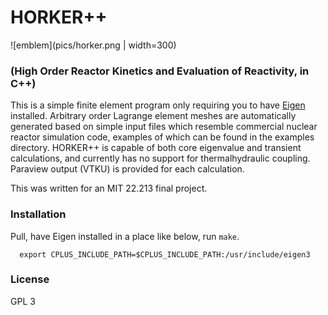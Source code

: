 # HORKER++
![emblem](pics/horker.png | width=300)
### (High Order Reactor Kinetics and Evaluation of Reactivity, in C++)

This is a simple finite element program only requiring you to have [Eigen](eigen.tuxfamily.org) installed.
Arbitrary order Lagrange element meshes are automatically generated based on simple input files which
resemble commercial nuclear reactor simulation code, examples of which can be found in the examples
directory. HORKER++ is capable of both core eigenvalue and transient calculations, and currently has
no support for thermalhydraulic coupling. Paraview output (VTKU) is provided for each calculation.

This was written for an MIT 22.213 final project.

### Installation
Pull, have Eigen installed in a place like below, run `make`.
```
  export CPLUS_INCLUDE_PATH=$CPLUS_INCLUDE_PATH:/usr/include/eigen3
```

### License
GPL 3
